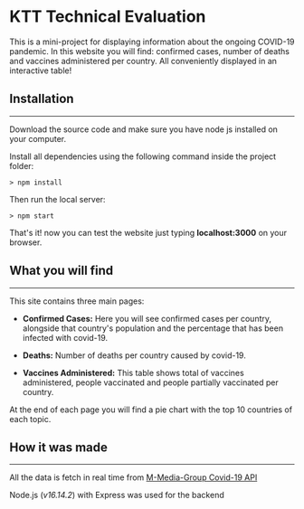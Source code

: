 
# KTT Technical Evaluation

This is a mini-project for displaying information about the ongoing COVID-19 pandemic. In this website you will find: confirmed cases, number of deaths and vaccines administered per country. All conveniently displayed in an interactive table!

## Installation

---

Download the source code and make sure you have node js installed on your computer.

Install all dependencies using the following command inside the project folder:

```
> npm install
```

Then run the local server:

```
> npm start
```

That's it! now you can test the website just typing **localhost:3000** on your browser.

## What you will find

---

This site contains three main pages:

- **Confirmed Cases:** Here you will see confirmed cases per country, alongside that country's population and the percentage that has been infected with covid-19.

- **Deaths:** Number of deaths per country caused by covid-19.
  
- **Vaccines Administered:** This table shows total of vaccines administered, people vaccinated and people partially vaccinated per country.

At the end of each page you will find a pie chart with the top 10 countries of each topic.

## How it was made

---

All the data is fetch in real time from [M-Media-Group Covid-19 API](https://github.com/M-Media-Group/Covid-19-API)

Node.js (*v16.14.2*) with Express was used for the backend 
